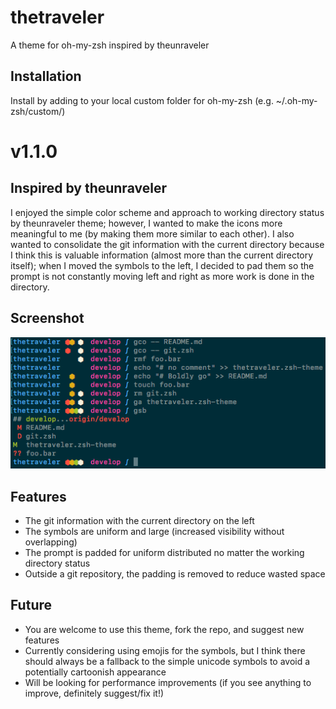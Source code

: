 # thetraveler
A theme for oh-my-zsh inspired by theunraveler

## Installation
Install by adding to your local custom folder for oh-my-zsh (e.g. ~/.oh-my-zsh/custom/)

# v1.1.0
## Inspired by theunraveler
I enjoyed the simple color scheme and approach to working directory status by theunraveler theme; however, I wanted to make the icons more meaningful to me (by making them more similar to each other). I also wanted to consolidate the git information with the current directory because I think this is valuable information (almost more than the current directory itself); when I moved the symbols to the left, I decided to pad them so the prompt is not constantly moving left and right as more work is done in the directory. 

## Screenshot
![Screenshot of v1.1.0 in action](/screenshot.png)

## Features
- The git information with the current directory on the left
- The symbols are uniform and large (increased visibility without overlapping)
- The prompt is padded for uniform distributed no matter the working directory status
- Outside a git repository, the padding is removed to reduce wasted space

## Future
- You are welcome to use this theme, fork the repo, and suggest new features
- Currently considering using emojis for the symbols, but I think there should always be a fallback to the simple unicode symbols to avoid a potentially cartoonish appearance
- Will be looking for performance improvements (if you see anything to improve, definitely suggest/fix it!)